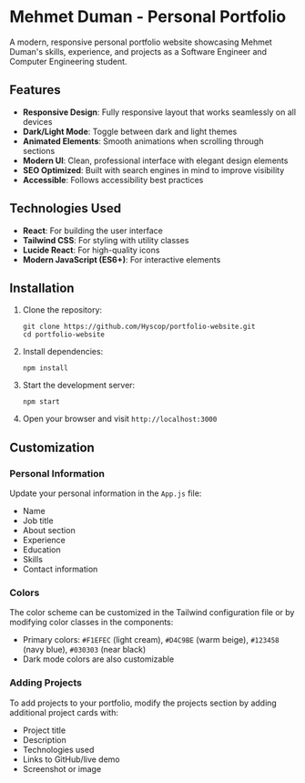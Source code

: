 # Mehmet Duman - Personal Portfolio

A modern, responsive personal portfolio website showcasing Mehmet Duman's skills, experience, and projects as a Software Engineer and Computer Engineering student.

## Features

- **Responsive Design**: Fully responsive layout that works seamlessly on all devices
- **Dark/Light Mode**: Toggle between dark and light themes
- **Animated Elements**: Smooth animations when scrolling through sections
- **Modern UI**: Clean, professional interface with elegant design elements
- **SEO Optimized**: Built with search engines in mind to improve visibility
- **Accessible**: Follows accessibility best practices

## Technologies Used

- **React**: For building the user interface
- **Tailwind CSS**: For styling with utility classes
- **Lucide React**: For high-quality icons
- **Modern JavaScript (ES6+)**: For interactive elements

## Installation

1. Clone the repository:

   ```
   git clone https://github.com/Hyscop/portfolio-website.git
   cd portfolio-website

   ```

2. Install dependencies:

   ```
   npm install

   ```

3. Start the development server:

   ```
   npm start

   ```

4. Open your browser and visit `http://localhost:3000`

## Customization

### Personal Information

Update your personal information in the `App.js` file:

- Name
- Job title
- About section
- Experience
- Education
- Skills
- Contact information

### Colors

The color scheme can be customized in the Tailwind configuration file or by modifying color classes in the components:

- Primary colors: `#F1EFEC` (light cream), `#D4C9BE` (warm beige), `#123458` (navy blue), `#030303` (near black)
- Dark mode colors are also customizable

### Adding Projects

To add projects to your portfolio, modify the projects section by adding additional project cards with:

- Project title
- Description
- Technologies used
- Links to GitHub/live demo
- Screenshot or image
